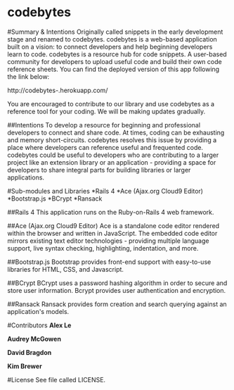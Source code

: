 codebytes
========

#Summary & Intentions
Originally called snippets in the early development stage and renamed to codebytes. codebytes is a web-based application built on a vision: to connect developers and help beginning developers learn to code. codebytes is a resource hub for code snippets. A user-based community for developers to upload useful code and build their own code reference sheets. You can find the deployed version of this app following the link below:

http://codebytes-.herokuapp.com/

You are encouraged to contribute to our library and use codebytes as a reference tool for your coding. We will be making updates gradually.

##Intentions
To develop a resource for beginning and professional developers to connect and share code. At times, coding can be exhausting and memory short-circuits. codebytes resolves this issue by providing a place where developers can reference useful and frequented code. codebytes could be useful to developers who are contributing to a larger project like an extension library or an application - providing a space for developers to share integral parts for building libraries or larger applications.

#Sub-modules and Libraries
*Rails 4
*Ace (Ajax.org Cloud9 Editor)
*Bootstrap.js
*BCrypt
*Ransack

##Rails 4
This application runs on the Ruby-on-Rails 4 web framework.

##Ace (Ajax.org Cloud9 Editor)
Ace is a standalone code editor rendered within the browser and written in JavaScript. The embedded code editor mirrors existing text editor technologies - providing multiple language support, live syntax checking, highlighting, indentation, and more.

##Bootstrap.js
Bootstrap provides front-end support with easy-to-use libraries for HTML, CSS, and Javascript.

##BCrypt
BCrypt uses a password hashing algorithm in order to secure and store user information. Bcrypt provides user authentication and encryption.

##Ransack
Ransack provides form creation and search querying against an application's models.

#Contributors
**Alex Le**

**Audrey McGowen**

**David Bragdon**

**Kim Brewer**

#License
See file called LICENSE.








